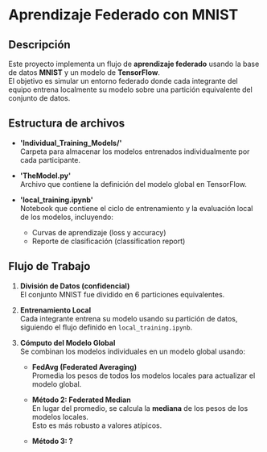 # Aprendizaje Federado con MNIST

## Descripción

Este proyecto implementa un flujo de **aprendizaje federado** usando la base de datos **MNIST** y un modelo de **TensorFlow**.  
El objetivo es simular un entorno federado donde cada integrante del equipo entrena localmente su modelo sobre una partición equivalente del conjunto de datos.

## Estructura de archivos

- **'Individual_Training_Models/'**  
  Carpeta para almacenar los modelos entrenados individualmente por cada participante.

- **'TheModel.py'**  
  Archivo que contiene la definición del modelo global en TensorFlow.

- **'local_training.ipynb'**  
  Notebook que contiene el ciclo de entrenamiento y la evaluación local de los modelos, incluyendo:
  - Curvas de aprendizaje (loss y accuracy)
  - Reporte de clasificación (classification report)

## Flujo de Trabajo

1. **División de Datos (confidencial)**  
   El conjunto MNIST fue dividido en 6 particiones equivalentes.

2. **Entrenamiento Local**  
   Cada integrante entrena su modelo usando su partición de datos, siguiendo el flujo definido en `local_training.ipynb`.

3. **Cómputo del Modelo Global**  
   Se combinan los modelos individuales en un modelo global usando:
   
   - **FedAvg (Federated Averaging)**  
     Promedia los pesos de todos los modelos locales para actualizar el modelo global.
   
   - **Método 2: Federated Median**  
     En lugar del promedio, se calcula la **mediana** de los pesos de los modelos locales.  
     Esto es más robusto a valores atípicos.

   - **Método 3: ?**  

